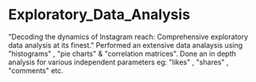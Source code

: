 # Exploratory_Data_Analysis
"Decoding the dynamics of Instagram reach: Comprehensive exploratory data analysis at its finest." Performed an extensive data analaysis using "histograms" , "pie charts" &amp; "correlation matrices". Done an in depth analysis for various independent parameters eg: "likes" , "shares" , "comments" etc.
